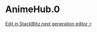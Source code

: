 # AnimeHub.0

[Edit in StackBlitz next generation editor ⚡️](https://stackblitz.com/~/github.com/BabyZ22226/AnimeHub.0)
